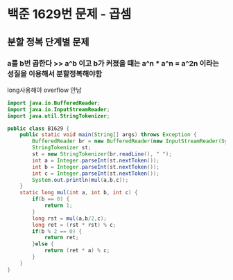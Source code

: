 # 백준 1629번 문제 - 곱셈
## 분할 정복 단계별 문제
### a를 b번 곱한다 >> a^b 이고 b가 커졌을 때는 a^n * a^n = a^2n 이라는 성질을 이용해서 분할정복해야함
long사용해야 overflow 안남

``` java
import java.io.BufferedReader;
import java.io.InputStreamReader;
import java.util.StringTokenizer;

public class B1629 {
	public static void main(String[] args) throws Exception {
		BufferedReader br = new BufferedReader(new InputStreamReader(System.in));
		StringTokenizer st;
		st = new StringTokenizer(br.readLine(), " ");
		int a = Integer.parseInt(st.nextToken());
		int b = Integer.parseInt(st.nextToken());
		int c = Integer.parseInt(st.nextToken());
		System.out.println(mul(a,b,c));
	}
	static long mul(int a, int b, int c) {
		if(b == 0) {
			return 1;
		}
		long rst = mul(a,b/2,c);
		long ret = (rst * rst) % c;
		if(b % 2 == 0) {
			return ret;
		}else {
			return (ret * a) % c;			
		}
	}
}
```
